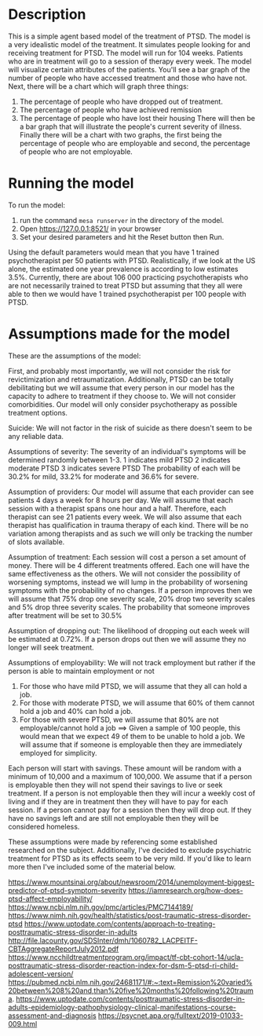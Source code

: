 # Description #

This is a simple agent based model of the treatment of PTSD.
The model is a very idealistic model of the treatment. It simulates people looking for and receiving treatment for PTSD. The model will run for 104 weeks. Patients who are in treatment will go to a session of therapy every week.
The model will visualize certain attributes of the patients. You'll see a bar graph of the number of people who have accessed treatment and those who have not. Next, there will be a chart which will graph three things:
1) The percentage of people who have dropped out of treatment.
2) The percentage of people who have achieved remission
3) The percentage of people who have lost their housing
There will then be a bar graph that will illustrate the people's current severity of illness. Finally there will be a chart with two graphs, the first being the percentage of people who are employable and second, the percentage of people who are not employable.

# Running the model #

To run the model:
1) run the command `mesa runserver` in the directory of the model.
2) Open https://127.0.0.1:8521/ in your browser
3) Set your desired parameters and hit the Reset button then Run.

Using the default parameters would mean that you have 1 trained psychotherapist per 50 patients with PTSD.
Realistically, if we look at the US alone, the estimated one year prevalence is according to low estimates 3.5%. Currently, there are about 106 000 practicing psychotherapists who are not necessarily trained to treat PTSD but assuming that they all were able to then we would have 1 trained psychotherapist per 100 people with PTSD.

# Assumptions made for the model #

These are the assumptions of the model:


First, and probably most importantly, we will not consider the risk for revictimization and retraumatization. Additionally, PTSD can be totally debilitating but we will assume that every person in our model has the capacity to adhere to treatment if they choose to. We will not consider comorbidities.
Our model will only consider psychotherapy as possible treatment options.

Suicide: We will not factor in the risk of suicide as there doesn't seem to be any reliable data.

Assumptions of severity:
The severity of an individual's symptoms will be determined randomly between 1-3.
1 indicates mild PTSD
2 indicates moderate PTSD
3 indicates severe PTSD
The probability of each will be 30.2% for mild, 33.2% for moderate and 36.6% for severe.

Assumption of providers: 
Our model will assume that each provider can see patients 4 days a week for 8 hours per day.
We will assume that each session with a therapist spans one hour and a half. Therefore, each therapist can see 21 patients every week. We will also assume that each therapist has qualification in trauma therapy of each kind. There will be no variation among therapists and as such we will only be tracking the number of slots available. 


Assumption of treatment:
Each session will cost a person a set amount of money.
There will be 4 different treatments offered. Each one will have the same effectiveness as the others.
We will not consider the possibility of worsening symptoms, instead we will lump in the probability of worsening symptoms with the probability of no changes.
If a person improves then we will assume that 75% drop one severity scale, 20% drop two severity scales and 5% drop three severity scales.
The probability that someone improves after treatment will be set to 30.5%

Assumption of dropping out:
The likelihood of dropping out each week will be estimated at 0.72%. If a person drops out then we will assume they no longer will seek treatment.


Assumptions of employability:
We will not track employment but rather if the person is able to maintain employment or not

1) For those who have mild PTSD, we will assume that they all can hold a job.
2) For those with moderate PTSD, we will assume that 60% of them cannot hold a job and 40% can hold a job.
3) For those with severe PTSD, we will assume that 80% are not employable/cannot hold a job
==> Given a sample of 100 people, this would mean that we expect 49 of them to be unable to hold a job. We will assume that if someone is employable then they are immediately employed for simplicity.


Each person will start with savings. These amount will be random with a minimum of 10,000 and a maximum of 100,000.
We assume that if a person is employable then they will not spend their savings to live or seek treatment.
If a person is not employable then they will incur a weekly cost of living and if they are in treatment then they will have to pay for each session. If a person cannot pay for a session then they will drop out. If they have no savings left and are still not employable then they will be considered homeless.

These assumptions were made by referencing some established researched on the subject. Additionally, I've decided to exclude psychiatric treatment for PTSD as its effects seem to be very mild.
If you'd like to learn more then I've included some of the material below.

https://www.mountsinai.org/about/newsroom/2014/unemployment-biggest-predictor-of-ptsd-symptom-severity
https://iamresearch.org/how-does-ptsd-affect-employability/
https://www.ncbi.nlm.nih.gov/pmc/articles/PMC7144189/ 
https://www.nimh.nih.gov/health/statistics/post-traumatic-stress-disorder-ptsd
https://www.uptodate.com/contents/approach-to-treating-posttraumatic-stress-disorder-in-adults
http://file.lacounty.gov/SDSInter/dmh/1060782_LACPEITF-CBTAggregateReportJuly2012.pdf
https://www.ncchildtreatmentprogram.org/impact/tf-cbt-cohort-14/ucla-posttraumatic-stress-disorder-reaction-index-for-dsm-5-ptsd-ri-child-adolescent-version/
https://pubmed.ncbi.nlm.nih.gov/24681171/#:~:text=Remission%20varied%20between%208%20and,than%20five%20months%20following%20trauma.
https://www.uptodate.com/contents/posttraumatic-stress-disorder-in-adults-epidemiology-pathophysiology-clinical-manifestations-course-assessment-and-diagnosis
https://psycnet.apa.org/fulltext/2019-01033-009.html



